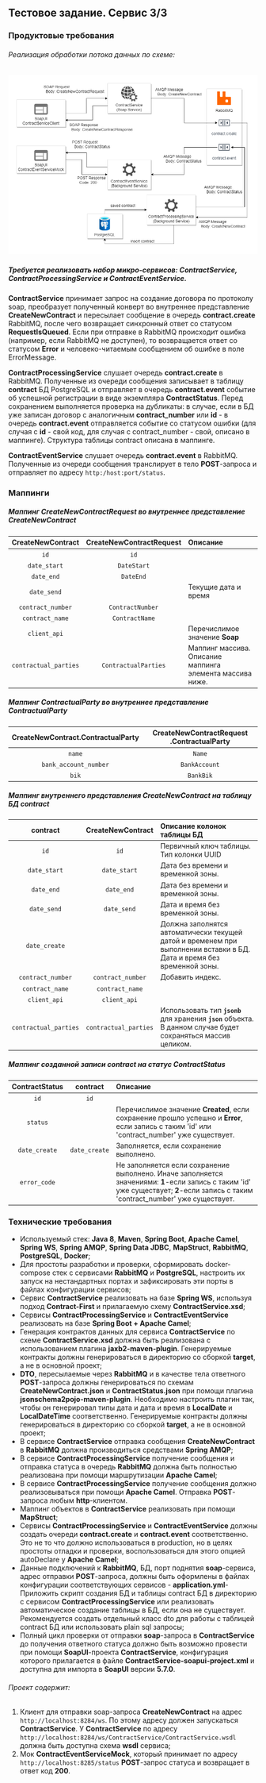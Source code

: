 ## Тестовое задание. Сервис 3/3

### Продуктовые требования

###### Реализация обработки потока данных по схеме:

![img.png](images/img.png)

##### Требуется реализовать набор микро-сервисов: **ContractService**, **ContractProcessingService** и **ContractEventService**. 

**ContractService** принимает запрос на создание договора по протоколу soap, преобразует полученный конверт 
во внутреннее представление **CreateNewContract** и пересылает сообщение в очередь **contract.create** RabbitMQ,
после чего возвращает синхронный ответ со статусом **RequestIsQueued**. Если при отправке в RabbitMQ происходит ошибка
(например, если RabbitMQ не доступен), то возвращается ответ со статусом **Error** и человеко-читаемым сообщением об
ошибке в поле ErrorMessage.

**ContractProcessingService** слушает очередь **contract.create** в RabbitMQ. Полученные из очереди сообщения записывает
в таблицу **contract** БД PostgreSQL и отправляет в очередь **contract.event** событие об успешной регистрации в виде
экземпляра **ContractStatus**. Перед сохранением выполняется проверка на дубликаты: в случае, если в БД уже записан договор
с аналогичным **contract_number** или **id** - в очередь **contract.event** отправляется событие со статусом ошибки
(для случая с **id** - свой код, для случая с contract_number - свой, описано в маппинге).
Структура таблицы contract описана в маппинге.

**ContractEventService** слушает очередь **contract.event** в RabbitMQ. Полученные из очереди сообщения транслирует 
в тело **POST**-запроса и отправляет по адресу `http:/host:port/status`.

### Маппинги

##### Маппинг **CreateNewContractRequest** во внутреннее представление **CreateNewContract**

| **CreateNewContract** | **CreateNewContractRequest** | **Описание**         | 
|         :---:         |            :---:             | :---                 |
| `id`                  | `id`                         |                      |
| `date_start`          | `DateStart`                  |                      |
| `date_end`            | `DateEnd`                    |                      |
| `date_send`           |                              | Текущие дата и время |
| `contract_number`     | `ContractNumber`             |                      |
| `contract_name`       | `ContractName`               |                      |
| `client_api`          |                              | Перечислимое значение **Soap**|
| `contractual_parties` | `ContractualParties`         | Маппинг массива. Описание маппинга элемента массива ниже.|

##### Маппинг **ContractualParty** во внутреннее представление **ContractualParty**

| **CreateNewContract.ContractualParty** | **CreateNewContractRequest .ContractualParty** |
|                :---:                   |                    :---:                       |
| `name`                                 | `Name`                                         |
| `bank_account_number`                  | `BankAccount`                                  |
| `bik`                                  | `BankBik`                                      |

##### Маппинг внутреннего представления **CreateNewContract** на таблицу БД **contract**

| **contract**          | **CreateNewContract**        | **Описание колонок таблицы БД**  |
|         :---:         |            :---:             | :---                             |
| `id`                  | `id`                         | Первичный ключ таблицы. Тип колонки UUID|
| `date_start`          | `date_start`                 | Дата без времени и временной зоны.|
| `date_end`            | `date_end`                   | Дата без времени и временной зоны.|
| `date_send`           | `date_send`                  | Дата и время без временной зоны.|
| `date_create`         |                              | Должна заполнятся автоматически текущей датой и временем при выполнении вставки в БД. Дата и время без временной зоны.|
| `contract_number`     | `contract_number`            | Добавить индекс.                 |
| `contract_name`       | `contract_name`              |                                  |
| `client_api`          | `client_api`                 |                                  |
| `contractual_parties` | `contractual_parties`        | Использовать тип **`jsonb`** для хранения **`json`** объекта. В данном случае будет сохраняться массив целиком.|

##### Маппинг созданной записи **contract** на статус **ContractStatus**

| **ContractStatus**    | **contract**                 | **Описание**                  | 
|         :---:         |            :---:             | :---                          |
| `id`                  | `id`                         |                               |
| `status`              |                              | Перечислимое значение **Created**, если сохранение прошло успешно и **Error**, если запись с таким 'id' или 'contract_number' уже существует.|
| `date_create`         | `date_create`                | Заполняется, если сохранение выполнено.|
| `error_code`          |                              | Не заполняется если сохранение выполнено. Иначе заполняется значениями: **1**-если запись с таким 'id' уже существует; **2**-если запись с таким 'contract_number' уже существует.|

### Технические требования

- Используемый стек: **Java 8**, **Maven**, **Spring Boot**, **Apache Camel**, **Spring WS**, **Spring AMQP**, **Spring Data JDBC**, **MapStruct**,
  **RabbitMQ**, **PostgreSQL**, **Docker**;
- Для простоты разработки и проверки, сформировать docker-compose стек с сервисами **RabbitMQ** и **PostgreSQL**, настроить
  их запуск на нестандартных портах и зафиксировать эти порты в файлах конфигурации сервисов;
- Сервис **ContractService** реализовать на базе **Spring WS**, используя подход **Contract-First** и прилагаемую схему
  **ContractService.xsd**;
- Сервисы **ContractProcessingService** и **ContractEventService** реализовать на базе **Spring Boot + Apache Camel**;
- Генерация контрактов данных для сервиса **ContractService** по схеме **ContractService.xsd** должна быть реализована с
  использованием плагина **jaxb2-maven-plugin**. Генерируемые контракты должны генерироваться в директорию со сборкой
  **target**, а не в основной проект;
- **DTO**, пересылаемые через **RabbitMQ** и в качестве тела ответного **POST**-запроса должны генерироваться по схемам
  **CreateNewContract.json** и **ContractStatus.json** при помощи плагина **jsonschema2pojo-maven-plugin**. 
  Необходимо настроить плагин так, чтобы он генерировал типы дата и дата и время в **LocalDate** и **LocalDateTime**
  соответственно. Генерируемые контракты должны генерироваться в директорию со сборкой **target**, а не в основной проект;
- В сервисе **ContractService** отправка сообщения **CreateNewContract** в **RabbitMQ** должна производиться средствами **Spring AMQP**;
- В сервисе **ContractProcessingService** получение сообщения и отправка статуса в очередь **RabbitMQ** должна быть полностью
  реализована при помощи маршрутизации **Apache Camel**;
- В сервисе **ContractProcessingService** получение сообщения должно реализовываться при помощи **Apache Camel**. 
  Отправка **POST**-запроса любым **http**-клиентом.
- Маппинг объектов в **ContractService** реализовать при помощи **MapStruct**;
- Сервисы **ContractProcessingService** и **ContractEventService** должны создать очереди **contract.create** и **contract.event**
  соответственно. Это не то что должно использоваться в production, но в целях простоты отладки и проверки,
  воспользоваться для этого опцией autoDeclare у **Apache Camel**;
- Данные подключений к **RabbitMQ**, БД, порт поднятия **soap**-сервиса, адрес отправки **POST**-запроса, должны быть оформлены
  в файлах конфигурации соответствующих сервисов - **application.yml**- Приложить скрипт создания БД и таблицы contract БД в директорию с сервисом **ContractProcessingService** или реализовать автоматическое создание таблицы в БД, если она не существует. Рекомендуется создать отдельный класс dto для работы с таблицей contract БД или использовать plain sql запросы;
- Полный цикл проверки от отправки **soap**-запроса в **ContractService** до получения ответного статуса должно быть возможно провести при помощи **SoapUI**-проекта **ContractService**, конфигурация которого прилагается в файле **ContractService-soapui-project.xml** и доступна для импорта в **SoapUI** версии **5.7.0**.
###### Проект содержит:
1. Клиент для отправки soap-запроса **CreateNewContract** на адрес `http://localhost:8284/ws`. По этому адресу должен запускаться **ContractService**. У **ContractService** по адресу `http://localhost:8284/ws/ContractService/ContractService.wsdl` должна быть доступна схема **wsdl** сервиса;
2. Мок **ContractEventServiceMock**, который принимает по адресу `http://localhost:8285/status` **POST**-запрос статуса и возвращает в ответ код **200**.
